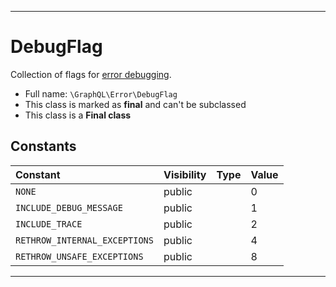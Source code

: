 ***

# DebugFlag

Collection of flags for [error debugging](error-handling.md#debugging-tools).



* Full name: `\GraphQL\Error\DebugFlag`
* This class is marked as **final** and can't be subclassed
* This class is a **Final class**


## Constants

| Constant | Visibility | Type | Value |
|:---------|:-----------|:-----|:------|
|`NONE`|public| |0|
|`INCLUDE_DEBUG_MESSAGE`|public| |1|
|`INCLUDE_TRACE`|public| |2|
|`RETHROW_INTERNAL_EXCEPTIONS`|public| |4|
|`RETHROW_UNSAFE_EXCEPTIONS`|public| |8|




***


